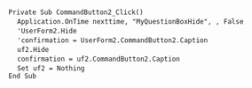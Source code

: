 &nbsp;  &nbsp;  &nbsp;  &nbsp;  
`Private Sub CommandButton2_Click()`  
&nbsp;&nbsp;&nbsp;&nbsp;`Application.OnTime nexttime, "MyQuestionBoxHide", , False`  
&nbsp;&nbsp;&nbsp;&nbsp;`'UserForm2.Hide`  
&nbsp;&nbsp;&nbsp;&nbsp;`'confirmation = UserForm2.CommandButton2.Caption`  
&nbsp;&nbsp;&nbsp;&nbsp;`uf2.Hide`  
&nbsp;&nbsp;&nbsp;&nbsp;`confirmation = uf2.CommandButton2.Caption`  
&nbsp;&nbsp;&nbsp;&nbsp;`Set uf2 = Nothing`  
`End Sub`  

